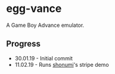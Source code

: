 # egg-vance
A Game Boy Advance emulator.

## Progress
- 30.01.19 - Initial commit
- 11.02.19 - Runs [shonumi](https://github.com/shonumi)'s stripe demo